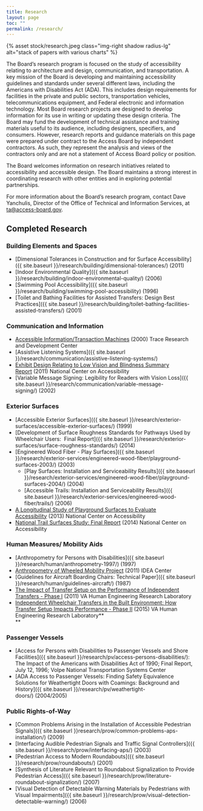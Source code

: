 ```yaml
---
title: Research
layout: page
toc: ""
permalink: /research/
---
```


{% asset stock/research.jpeg class="img-right shadow radius-lg" alt="stack of papers with various charts" %}

The Board’s research program is focused on the study of accessibility relating to architecture and design, communication, and transportation.  A key mission of the Board is developing and maintaining accessibility guidelines and standards under several different laws, including the Americans with Disabilities Act (ADA).  This includes design requirements for facilities in the private and public sectors, transportation vehicles, telecommunications equipment, and Federal electronic and information technology.  Most Board research projects are designed to develop information for its use in writing or updating these design criteria.  The Board may fund the development of technical assistance and training materials useful to its audience, including designers, specifiers, and consumers.  However, research reports and guidance materials on this page were prepared under contract to the Access Board by independent contractors.  As such, they represent the analysis and views of the contractors only and are not a statement of Access Board policy or position.

The Board welcomes information on research initiatives related to accessibility and accessible design.  The Board maintains a strong interest in coordinating research with other entities and in exploring potential partnerships.  

For more information about the Board’s research program, contact Dave Yanchulis, Director of the Office of Technical and Information Services, at <ta@access-board.gov>.



## Completed Research
### Building Elements and Spaces

-   [Dimensional Tolerances in Construction and for Surface Accessibility]({{ site.baseurl }}/research/building/dimensional-tolerances/) (2011)
-   [Indoor Environmental Quality]({{ site.baseurl }}/research/building/indoor-environmental-quality/) (2006)
-   [Swimming Pool Accessibility]({{ site.baseurl }}/research/building/swimming-pool-accessibility) (1996)
-   [Toilet and Bathing Facilities for Assisted Transfers: Design Best Practices]({{ site.baseurl }}/research/building/toilet-bathing-facilities-assisted-transfers/) (2001)

### Communication and Information

-   [Accessible Information/Transaction Machines](http://trace.wisc.edu/world/kiosks/itms/index.html) (2000) Trace Research and Development Center
-   [Assistive Listening Systems]({{ site.baseurl }}/research/communication/assistive-listening-systems/)
-   [Exhibit Design Relating to Low Vision and Blindness Summary Report](http://www.ncaonline.org/resources/articles/exhibitdesignlowvision.shtml) (2011) National Center on Accessibility
-   [Variable Message Signing: Legibility for Readers with Vision Loss]({{ site.baseurl }}/research/communication/variable-message-signing/) (2002)

### Exterior Surfaces

-   [Accessible Exterior Surfaces]({{ site.baseurl }}/research/exterior-surfaces/accessible-exterior-surfaces/) (1999)
-   [Development of Surface Roughness Standards for Pathways Used by Wheelchair Users:  Final Report]({{ site.baseurl }}/research/exterior-surfaces/surface-roughness-standards/) (2014)
-   [Engineered Wood Fiber - Play Surfaces]({{ site.baseurl }}/research/exterior-services/engineered-wood-fiber/playground-surfaces-2003/) (2003)
    -   [Play Surfaces: Installation and Serviceability Results]({{ site.baseurl }}/research/exterior-services/engineered-wood-fiber/playground-surfaces-2004/) (2004)
    -   [Accessible Trails: Installation and Serviceability Results]({{ site.baseurl }}/research/exterior-services/engineered-wood-fiber/trails/) (2006)
-   [A Longitudinal Study of Playground Surfaces to Evaluate Accessibility](http://nca.eppley.org/a-longitudinal-study-of-playground-surfaces-to-evaluate-accessibility/) (2013) National Center on Accessibility
-   [National Trail Surfaces Study: Final Report](http://nca.eppley.org/national-trail-surfaces-study/) (2014) National Center on Accessibility

### Human Measures/ Mobility Aids

-   [Anthropometry for Persons with Disabilities]({{ site.baseurl }}/research/human/anthropometry-1997/) (1997)
-   [Anthropometry of Wheeled Mobility Project](http://idea.ap.buffalo.edu/projects/anthropometry/) (2011) IDEA Center
-   [Guidelines for Aircraft Boarding Chairs: Technical Paper]({{ site.baseurl }}/research/human/guidelines-aircraft/) (1987)
-   [The Impact of Transfer Setup on the Performance of Independent Transfers - Phase I](http://herl.pitt.edu/ab/) (2011) VA Human Engineering Research Laboratory
-   [Independent Wheelchair Transfers in the Built Environment: How Transfer Setup Impacts Performance - Phase II](http://herl.pitt.edu/ab/) (2015) VA Human Engineering Research Laboratory**\
    **

### Passenger Vessels

-   [Access for Persons with Disabilities to Passenger Vessels and Shore Facilities]({{ site.baseurl }}/research/pv/access-persons-disabilities/): The Impact of the Americans with Disabilities Act of 1990; Final Report, July 12, 1996; Volpe National Transportation Systems Center
-   [ADA Access to Passenger Vessels: Finding Safety Equivalence Solutions for Weathertight Doors with Coamings: Background and History]({{ site.baseurl }}/research/pv/weathertight-doors/) (2004/2005)

### Public Rights-of-Way

-   [Common Problems Arising in the Installation of Accessible Pedestrian Signals]({{ site.baseurl }}research/prow/common-problems-aps-installation/) (2009)
-   [Interfacing Audible Pedestrian Signals and Traffic Signal Controllers]({{ site.baseurl }}/research/prow/interfacing-aps/) (2003)
-   [Pedestrian Access to Modern Roundabouts]({{ site.baseurl }}/research/prow/roundabouts/) (2001)
-   [Synthesis of Literature Relevant to Roundabout Signalization to Provide Pedestrian Access]({{ site.baseurl }}/research/prow/literature-roundabout-signalization/) (2007)
-   [Visual Detection of Detectable Warning Materials by Pedestrians with Visual Impairments]({{ site.baseurl }}/research/prow/visual-detection-detectable-warning/) (2006)
